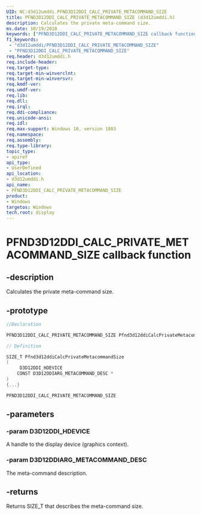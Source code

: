 ```yaml
---
UID: NC:d3d12umddi.PFND3D12DDI_CALC_PRIVATE_METACOMMAND_SIZE
title: PFND3D12DDI_CALC_PRIVATE_METACOMMAND_SIZE (d3d12umddi.h)
description: Calculates the private meta-command size.
ms.date: 10/19/2018
keywords: ["PFND3D12DDI_CALC_PRIVATE_METACOMMAND_SIZE callback function"]
f1_keywords:
 - "d3d12umddi/PFND3D12DDI_CALC_PRIVATE_METACOMMAND_SIZE"
 - "PFND3D12DDI_CALC_PRIVATE_METACOMMAND_SIZE"
req.header: d3d12umddi.h
req.include-header:
req.target-type:
req.target-min-winverclnt:
req.target-min-winversvr:
req.kmdf-ver:
req.umdf-ver:
req.lib:
req.dll:
req.irql:
req.ddi-compliance:
req.unicode-ansi:
req.idl:
req.max-support: Windows 10, version 1803
req.namespace:
req.assembly:
req.type-library:
topic_type:
- apiref
api_type:
- UserDefined
api_location:
- d3d12umddi.h
api_name:
- PFND3D12DDI_CALC_PRIVATE_METACOMMAND_SIZE
product: 
- Windows
targetos: Windows
tech.root: display
---
```


# PFND3D12DDI_CALC_PRIVATE_METACOMMAND_SIZE callback function

## -description

Calculates the private meta-command size.

## -prototype

```cpp
//Declaration

PFND3D12DDI_CALC_PRIVATE_METACOMMAND_SIZE Pfnd3d12ddiCalcPrivateMetacommandSize;

// Definition

SIZE_T Pfnd3d12ddiCalcPrivateMetacommandSize
(
	 D3D12DDI_HDEVICE
	CONST D3D12DDIARG_METACOMMAND_DESC *
)
{...}

PFND3D12DDI_CALC_PRIVATE_METACOMMAND_SIZE


```

## -parameters

### -param D3D12DDI_HDEVICE

A handle to the display device (graphics context).

### -param D3D12DDIARG_METACOMMAND_DESC

The meta-command description.

## -returns

Returns SIZE_T that describes the meta-command size.

